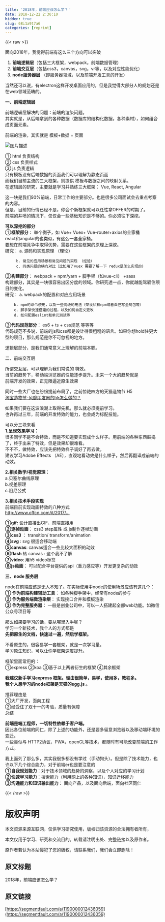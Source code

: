 ```yaml
---
title: '2018年，前端应该怎么学？' 
date: 2018-12-22 2:30:10
hidden: true
slug: 68i1a9t7a6
categories: [reprint]
---
```


{{< raw >}}

                    
<p>面向2018年，我觉得前端有这么三个方向可以突破</p>
<ol>
<li>
<strong>前端逻辑层</strong>（包括三大框架，webpack，前端数据管理）</li>
<li>
<strong>前端交互层</strong>（包括css3，canvas，svg，vr等，以及对应性能优化）</li>
<li>
<strong>node服务器层</strong> （即服务器领域，以及前端开发工具的开发）</li>
</ol>
<p>当然还可以说，有electron这样开发桌面应用的，但是我觉得大部分人的规划还是在web领域范畴的。</p>
<p><strong>一、前端逻辑层</strong></p>
<p>前端逻辑层解决的问题：前端的渲染问题。<br>其实就是，从后端拿到的各种数据（数据库的结构化数据，各种素材），如何组合成页面元素。</p>
<p>前端的渲染，其实就是   模板+数据 = 页面</p>
<p><span class="img-wrap"><img data-src="/img/bV0li9?w=595&amp;h=335" src="https://static.alili.tech/img/bV0li9?w=595&amp;h=335" alt="图片描述" title="图片描述" style="cursor: pointer; display: inline;"></span></p>
<p>① html 负责结构<br>② css 负责样式<br>③ js 负责逻辑<br>只有模板没有后端数据的页面我们可以理解为静态页面<br>而我们目前主流的三大框架，则提供 模板与数据之间的映射关系。<br>在逻辑层的研究，主要就是学习并熟练三大框架： Vue, React, Angular  </p>
<p>这一块是我们90%前端，日常工作的主要部分。也是很多公司面试会去重点考察的内容。<br>但是，目前的行情已经不是，你会个新框架就可以任性拿OFFER的时期了。<br>前端的井喷的情况下，仅仅会一些基础知识是不够的。你必须往下深挖。</p>
<p><strong>可以深挖的部分</strong><br>①<strong>框架部分</strong>： 举个例子，如 Vue+ Vuex+ Vue-router+axios的全家桶<br>react和angular的也类似，有这么一套全家桶。 <br>要想在前端竞争中取得优势，需要在这些框架的原理上深挖。<br>研究：  a. 源码和实现原理 （理论）</p>
<div class="widget-codetool" style="display:none;">
      <div class="widget-codetool--inner">
      <span class="selectCode code-tool" data-toggle="tooltip" data-placement="top" title="" data-original-title="全选"></span>
      <span type="button" class="copyCode code-tool" data-toggle="tooltip" data-placement="top" data-clipboard-text="     b. 常见的应用场景和常见问题的实现 （经验）
     c. 同类问题的横向对比（比如用了vuex 需要了解一下 redux是怎么实现的）
" title="" data-original-title="复制"></span>
      <span type="button" class="saveToNote code-tool" data-toggle="tooltip" data-placement="top" title="" data-original-title="放进笔记"></span>
      </div>
      </div><pre class="hljs stylus"><code>     <span class="hljs-selector-tag">b</span>. 常见的应用场景和常见问题的实现 （经验）
     c. 同类问题的横向对比（比如用了vuex 需要了解一下 redux是怎么实现的）
</code></pre>
<p>②<strong>构建部分</strong>：  webpack + npm/yarn +  脚手架（如vue-cli） +sass<br>构建部分，其实是一块很容易出区分度的领域。你研究透一点，你就越能驾驭住项目的变化。<br>研究： a. webpack的配置和对应应用场景</p>
<div class="widget-codetool" style="display:none;">
      <div class="widget-codetool--inner">
      <span class="selectCode code-tool" data-toggle="tooltip" data-placement="top" title="" data-original-title="全选"></span>
      <span type="button" class="copyCode code-tool" data-toggle="tooltip" data-placement="top" data-clipboard-text="    b. npm的命令使用，以及一些高级的用法（架设私有npm或者自己写全局包等）
    c. 脚手架快速搭建的过程，以及如何自定义更改
    d. 如何配置eslint和单元测试等
" title="" data-original-title="复制"></span>
      <span type="button" class="saveToNote code-tool" data-toggle="tooltip" data-placement="top" title="" data-original-title="放进笔记"></span>
      </div>
      </div><pre class="hljs coffeescript"><code>    b. <span class="hljs-built_in">npm</span>的命令使用，以及一些高级的用法（架设私有<span class="hljs-built_in">npm</span>或者自己写全局包等）
    c. 脚手架快速搭建的过程，以及如何自定义更改
    d. 如何配置eslint和单元测试等
</code></pre>
<p>③<strong>代码规范部分</strong>：   es6 + ts + css规范 等等等<br>代码规范不多说，前端的js和css都是设计得很粗糙的语言。如果你想hold住更大型的项目，那么规范是你不可忽视的地方。</p>
<p>逻辑层部分，是我们通常意义上理解的前端本职。</p>
<p>二、前端交互层</p>
<p>所谓交互层，可以理解为我们常说的  特效。<br>当前的趋势下，移动端浏览器的性能逐步提升。未来一个大的趋势就是<br>前端开发的效果，正无限逼近原生效果</p>
<p>同时一些大厂也在纷纷提前布局了，之前惊艳四方的天猫造物节 H5<br><a href="http://www.jianshu.com/p/111ee1fde39f" rel="nofollow noreferrer" target="_blank">淘宝造物节-风靡朋友圈的h5怎么做的？</a></p>
<p>如果我们要在这波浪潮上取得先机，那么就必须提前学习。<br>也许再过三年，前端的开发特效的能力，也会成为标配技能。</p>
<p>可以分三块来看<br><strong>1.呈现效果学习：</strong><br>很多同学不是不会特效，而是不知道要实现成什么样子。用前端的各种东西鼓捣了，终于出来了特效，但是效果却很难看。<br>不不不，做特效，应该先把特效样子调好了再去做。<br>建议学习Adobe Effects （AE），直观地看动效是什么样子，然后再翻译成前端的动效。</p>
<p><strong>2.相关数学/视觉原理：</strong><br>a.贝塞尔曲线原理   <br>b.视差原理  <br>c.阻尼公式</p>
<p><strong>3.相关技术手段实现</strong><br>前端目前实现动画特效的八种方式<br><a href="http://www.offcn.com/it/2017/0110/5881.html" rel="nofollow noreferrer" target="_blank">http://www.offcn.com/it/2017/...</a></p>
<p><strong>①gif:</strong> 设计直接出GIF，前端直接用<br><strong>②逐帧动画</strong>： css3 step属性 或  js制作逐帧动画<br><strong>③css3</strong> ：  transition/ transform/animation<br><strong>④svg</strong> :  svg 很适合移动端<br><strong>⑤canvas</strong>:   canvas适合一些比较大面积的动效<br><strong>⑥flash</strong> 转 canvas :  这个我不了解<br><strong>⑦video</strong>:  用h5 video标签<br><strong>⑧js动画</strong>：  可以配合平台提供的api（重力感应等）开发更复杂的动效</p>
<p><strong>三、node 服务层</strong></p>
<p>node在前端应该是无人不知了。在实际使用中node的使用场景应该有这几个：<br><strong>① 作为前端构建辅助工具</strong>： 如各种脚手架中，经常有node的参与<br><strong>② 作为服务端做渲染层</strong>： 实现接口合并和模板渲染<br><strong>③ 作为完整服务器</strong>：  一般是创业公司中，可以一人搭建起全部web功能。如微信公众号项目等</p>
<p>那么如果要学习的话，要从哪里入手呢？<br>学习一个新技术，我个人的方式都是<br><strong>先把原生的文档，快速过一遍，然后学框架。</strong></p>
<p>不看原生的，很容易学一套框架，就是一次学习量。<br>学习原生知识，可以让你学框架速度提升。</p>
<p>框架里面常用的：<br>①express   ②koa   ③基于以上两者衍生的框架   ④其余框架</p>
<p><strong>我建议新手学习express 框架。理由很简单，易学，使用多，教程多。</strong><br><strong>我个人想学习的node框架是天猫的egg.js 。</strong></p>
<p>推荐理由是 <br>①大厂开发，面向工程<br>②经受住了双十一的考验，质量有保障<br>总结</p>
<p><strong>前端是端工程师，一切特性依赖于客户端。</strong><br>因此各位前端的同仁，除了上述的功能外，还是要多留意浏览器以及移动端环境的变迁。<br>一些类似与 HTTP2协议，PWA，openGL等技术，都随时有可能改变前端的工作方式。</p>
<p>我上面列了那么多，其实我很多都没有学过（手动狗头）。但是除了技术能力，也许以下几个综合能力，对于前端er也是要注意的<br><strong>①自我规划能力</strong>：对于技术领域的趋势的洞察，以及个人对应的学习计划<br><strong>②快速学习能力</strong>：搜索能力（利用网上的各种知识），知识迁移能力<br><strong>③沟通能力和知识输出能力</strong>：  面向产品，以及面向后端，面向社区同仁</p>

                
{{< /raw >}}

# 版权声明
本文资源来源互联网，仅供学习研究使用，版权归该资源的合法拥有者所有，

本文仅用于学习、研究和交流目的。转载请注明出处、完整链接以及原作者。

原作者若认为本站侵犯了您的版权，请联系我们，我们会立即删除！

## 原文标题
2018年，前端应该怎么学？

## 原文链接
[https://segmentfault.com/a/1190000012436059](https://segmentfault.com/a/1190000012436059)

